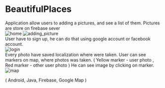 # BeautifulPlaces

Application allow users to adding a pictures, and see a list of them. Pictures are store on firebase sever<br/>
![home](https://user-images.githubusercontent.com/59020684/71093137-e21d1300-21a8-11ea-853d-f5f01fafc6d3.PNG)
![adding_picture](https://user-images.githubusercontent.com/59020684/71093140-e2b5a980-21a8-11ea-9443-c6a97354dac8.PNG)<br/>
User have to sign up, he can do that using google account or facebook account.<br/>
![login](https://user-images.githubusercontent.com/59020684/71093703-00374300-21aa-11ea-9d76-56d6f527f93f.PNG)
<br/>
Every photo have saved localization where were taken.
User can see markers on map, where photos was taken. ( Yellow marker - user photo , Red marker - other user photo ) 
He can see image by clicking on marker.<br/>
![map](https://user-images.githubusercontent.com/59020684/71093139-e2b5a980-21a8-11ea-864f-752f77a05b88.PNG)<br/>

( Android, Java, Firebase, Google Map )

